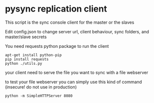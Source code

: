 # pysync replication client
This script is the sync console client for the master or the slaves

Edit config.json to change server url, client behaviour, sync folders, and master/slave secrets

You need requests python package to run the client

    apt-get install python-pip
    pip install requests
    python ./utils.py

your client need to serve the file you want to sync with a file webserver

to test your file webserver you can simply use this kind of command (insecure! do not use in production)

    python -m SimpleHTTPServer 8080
